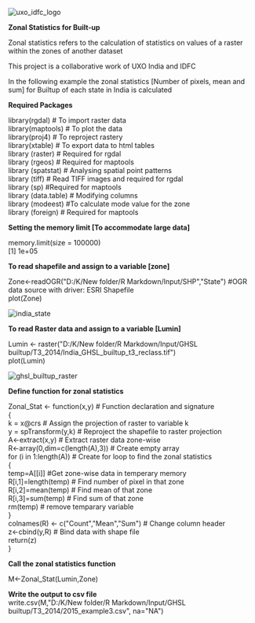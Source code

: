 ![uxo_idfc_logo](https://user-images.githubusercontent.com/23652706/33058226-92f00448-ceb4-11e7-9997-7e0940f5ab1a.jpg)

**Zonal Statistics for Built-up**

Zonal statistics refers to the calculation of statistics on values of a raster within the zones of another dataset

This project is a collaborative work of UXO India and IDFC

In the following example the zonal statistics [Number of pixels, mean and sum] for Builtup of each state in India is calculated

**Required Packages**

library(rgdal) # To import raster data<br/> 
library(maptools) # To plot the data<br/>
library(proj4)  # To reproject rastery<br/>
library(xtable) # To export data to html tables<br/>
library (raster) # Required for rgdal<br/>
library (rgeos) # Required for maptools<br/>
library (spatstat) # Analysing spatial point patterns<br/>
library (tiff) # Read TIFF images and required for rgdal<br/>
library (sp) #Required for maptools<br/>
library (data.table) # Modifying columns<br/>
library (modeest) #To calculate mode value for the zone<br/>
library (foreign) # Required for maptools<br/>

**Setting the memory limit [To accommodate large data]**

memory.limit(size = 100000)<br/>
[1] 1e+05<br/>

**To read shapefile and assign to a variable [zone]**

Zone<-readOGR("D:/K/New folder/R Markdown/Input/SHP","State") #OGR data source with driver: ESRI Shapefile<br/> 
plot(Zone)<br/>

![india_state](https://user-images.githubusercontent.com/23652706/33058132-24546b5a-ceb4-11e7-89e0-a096e934606e.jpg)

**To read Raster data and assign to a variable [Lumin]**

Lumin <- raster("D:/K/New folder/R Markdown/Input/GHSL builtup/T3_2014/India_GHSL_builtup_t3_reclass.tif")<br/>
plot(Lumin)<br/>

![ghsl_builtup_raster](https://user-images.githubusercontent.com/23652706/33058158-41c252ce-ceb4-11e7-909a-88bd63cdf6b4.jpg)

**Define function for zonal statistics**

Zonal_Stat <- function(x,y) # Function declaration and signature<br/>
{<br/>
k = x@crs  # Assign the projection of raster to variable k<br/> 
y = spTransform(y,k)  # Reproject the shapefile to raster projection<br/> 
A<-extract(x,y) # Extract raster data zone-wise<br/> 
R<-array(0,dim=c(length(A),3)) # Create empty array<br/> 
for (i in 1:length(A))  # Create for loop to find the zonal statistics<br/> 
{<br/>
  temp=A[[i]] #Get zone-wise data in temperary memory<br/>
  R[i,1]=length(temp) # Find number of pixel in that zone<br/>
  R[i,2]=mean(temp) # Find mean of that zone<br/>
  R[i,3]=sum(temp) # Find sum of that zone<br/>
  rm(temp) # remove temparary variable<br/>
}<br/>
colnames(R) <- c("Count","Mean","Sum") # Change column header<br/>
z<-cbind(y,R) # Bind data with shape file<br/>
return(z)<br/>
}<br/>

**Call the zonal statistics function**

M<-Zonal_Stat(Lumin,Zone)<br/>

**Write the output to csv file<br/>**
write.csv(M,"D:/K/New folder/R Markdown/Input/GHSL builtup/T3_2014/2015_example3.csv", na="NA")

